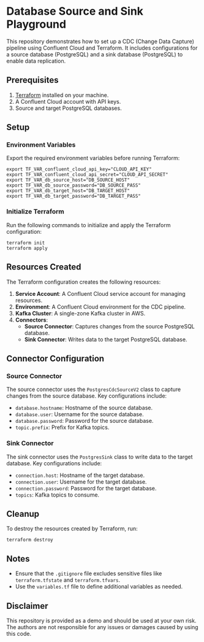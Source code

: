 # Database Source and Sink Playground

This repository demonstrates how to set up a CDC (Change Data Capture) pipeline using Confluent Cloud and Terraform. It includes configurations for a source database (PostgreSQL) and a sink database (PostgreSQL) to enable data replication.

## Prerequisites

1. [Terraform](https://www.terraform.io/downloads.html) installed on your machine.
2. A Confluent Cloud account with API keys.
3. Source and target PostgreSQL databases.

## Setup

### Environment Variables

Export the required environment variables before running Terraform:

```shell
export TF_VAR_confluent_cloud_api_key="CLOUD_API_KEY"
export TF_VAR_confluent_cloud_api_secret="CLOUD_API_SECRET"
export TF_VAR_db_source_host="DB_SOURCE_HOST"
export TF_VAR_db_source_password="DB_SOURCE_PASS"
export TF_VAR_db_target_host="DB_TARGET_HOST"
export TF_VAR_db_target_password="DB_TARGET_PASS"
```

### Initialize Terraform

Run the following commands to initialize and apply the Terraform configuration:

```shell
terraform init
terraform apply
```

## Resources Created

The Terraform configuration creates the following resources:

1. **Service Account**: A Confluent Cloud service account for managing resources.
2. **Environment**: A Confluent Cloud environment for the CDC pipeline.
3. **Kafka Cluster**: A single-zone Kafka cluster in AWS.
4. **Connectors**:
   - **Source Connector**: Captures changes from the source PostgreSQL database.
   - **Sink Connector**: Writes data to the target PostgreSQL database.

## Connector Configuration

### Source Connector

The source connector uses the `PostgresCdcSourceV2` class to capture changes from the source database. Key configurations include:
- `database.hostname`: Hostname of the source database.
- `database.user`: Username for the source database.
- `database.password`: Password for the source database.
- `topic.prefix`: Prefix for Kafka topics.

### Sink Connector

The sink connector uses the `PostgresSink` class to write data to the target database. Key configurations include:
- `connection.host`: Hostname of the target database.
- `connection.user`: Username for the target database.
- `connection.password`: Password for the target database.
- `topics`: Kafka topics to consume.

## Cleanup

To destroy the resources created by Terraform, run:

```shell
terraform destroy
```

## Notes

- Ensure that the `.gitignore` file excludes sensitive files like `terraform.tfstate` and `terraform.tfvars`.
- Use the `variables.tf` file to define additional variables as needed.

## Disclaimer

This repository is provided as a demo and should be used at your own risk. The authors are not responsible for any issues or damages caused by using this code.
